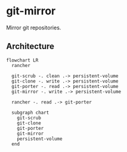 # git-mirror

Mirror git repositories.

## Architecture

```mermaid
flowchart LR
  rancher

  git-scrub -. clean .-> persistent-volume
  git-clone -. write .-> persistent-volume
  git-porter -. read .-> persistent-volume
  git-mirror -. write .-> persistent-volume

  rancher -. read .-> git-porter

  subgraph chart
    git-scrub
    git-clone
    git-porter
    git-mirror
    persistent-volume
  end
```

